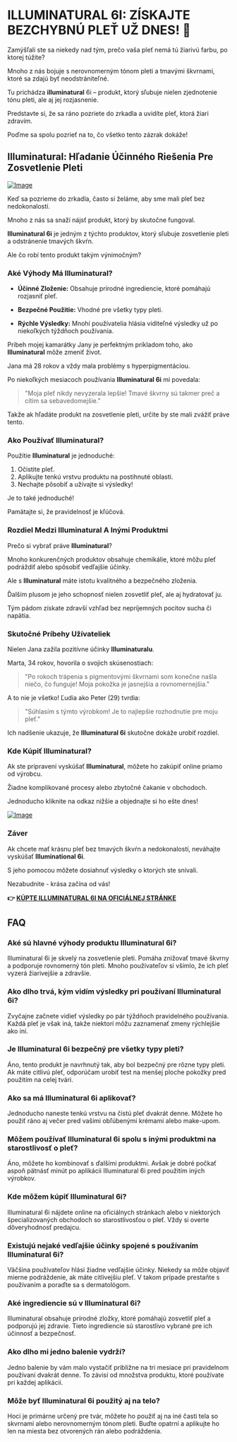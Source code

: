 # ILLUMINATURAL 6I: ZÍSKAJTE BEZCHYBNÚ PLEŤ UŽ DNES! 🌟

Zamýšľali ste sa niekedy nad tým, prečo vaša pleť nemá tú žiarivú farbu, po ktorej túžite? 

Mnoho z nás bojuje s nerovnomerným tónom pleti a tmavými škvrnami, ktoré sa zdajú byť neodstrániteľné. 

Tu prichádza **illuminatural** 6i – produkt, ktorý sľubuje nielen zjednotenie tónu pleti, ale aj jej rozjasnenie. 

Predstavte si, že sa ráno pozriete do zrkadla a uvidíte pleť, ktorá žiari zdravím.

Poďme sa spolu pozrieť na to, čo všetko tento zázrak dokáže!

## Illuminatural: Hľadanie Účinného Riešenia Pre Zosvetlenie Pleti

[![Image](https://www2.sellhealth.com/113/illuminatural_468x80.gif)](https://gchaffi.com/X6IkMaPH)

Keď sa pozrieme do zrkadla, často si želáme, aby sme mali pleť bez nedokonalostí. 

Mnoho z nás sa snaží nájsť produkt, ktorý by skutočne fungoval.

**Illuminatural 6i** je jedným z týchto produktov, ktorý sľubuje zosvetlenie pleti a odstránenie tmavých škvŕn. 

Ale čo robí tento produkt takým výnimočným?

### Aké Výhody Má Illuminatural?

- **Účinné Zloženie:** 
  Obsahuje prírodné ingrediencie, ktoré pomáhajú rozjasniť pleť.

- **Bezpečné Použitie:** 
  Vhodné pre všetky typy pleti. 

- **Rýchle Výsledky:** 
  Mnohí používatelia hlásia viditeľné výsledky už po niekoľkých týždňoch používania.

Príbeh mojej kamarátky Jany je perfektným príkladom toho, ako **Illuminatural** môže zmeniť život. 

Jana má 28 rokov a vždy mala problémy s hyperpigmentáciou.

Po niekoľkých mesiacoch používania **Illuminatural 6i** mi povedala:

> "Moja pleť nikdy nevyzerala lepšie! Tmavé škvrny sú takmer preč a cítim sa sebavedomejšie."

Takže ak hľadáte produkt na zosvetlenie pleti, určite by ste mali zvážiť práve tento.

### Ako Používať Illuminatural?

Použitie **Illuminatural** je jednoduché:

1. Očistite pleť.
2. Aplikujte tenkú vrstvu produktu na postihnuté oblasti.
3. Nechajte pôsobiť a užívajte si výsledky!

Je to také jednoduché!

Pamätajte si, že pravidelnosť je kľúčová.

### Rozdiel Medzi Illuminatural A Inými Produktmi

Prečo si vybrať práve **Illuminatural**? 

Mnoho konkurenčných produktov obsahuje chemikálie, ktoré môžu pleť podráždiť alebo spôsobiť vedľajšie účinky.

Ale s **Illuminatural** máte istotu kvalitného a bezpečného zloženia.

Ďalším plusom je jeho schopnosť nielen zosvetliť pleť, ale aj hydratovať ju. 

Tým pádom získate zdravší vzhľad bez nepríjemných pocitov sucha či napätia.

### Skutočné Príbehy Užívateliek

Nielen Jana zažila pozitívne účinky **Illuminaturalu**. 

Marta, 34 rokov, hovorila o svojich skúsenostiach:

> "Po rokoch trápenia s pigmentovými škvrnami som konečne našla niečo, čo funguje! Moja pokožka je jasnejšia a rovnomernejšia."

A to nie je všetko! Ľudia ako Peter (29) tvrdia:

> "Súhlasím s týmto výrobkom! Je to najlepšie rozhodnutie pre moju pleť."

Ich nadšenie ukazuje, že **Illuminatural 6i** skutočne dokáže urobiť rozdiel.

### Kde Kúpiť Illuminatural?

Ak ste pripravení vyskúšať **Illuminatural**, môžete ho zakúpiť online priamo od výrobcu. 

Žiadne komplikované procesy alebo zbytočné čakanie v obchodoch.

Jednoducho kliknite na odkaz nižšie a objednajte si ho ešte dnes!

[![Image](https://www2.sellhealth.com/113/illuminatural_468x80.gif)](https://gchaffi.com/X6IkMaPH)

### Záver

Ak chcete mať krásnu pleť bez tmavých škvŕn a nedokonalostí, neváhajte vyskúšať **Illuminational 6i**. 

S jeho pomocou môžete dosiahnuť výsledky o ktorých ste snívali.

Nezabudnite - krása začína od vás!



**👉 [KÚPTE ILLUMINATURAL 6I NA OFICIÁLNEJ STRÁNKE](https://gchaffi.com/X6IkMaPH)**

## FAQ

### Aké sú hlavné výhody produktu Illuminatural 6i?
Illuminatural 6i je skvelý na zosvetlenie pleti. Pomáha znižovať tmavé škvrny a podporuje rovnomerný tón pleti. Mnoho používateľov si všimlo, že ich pleť vyzerá žiarivejšie a zdravšie.

### Ako dlho trvá, kým vidím výsledky pri používaní Illuminatural 6i?
Zvyčajne začnete vidieť výsledky po pár týždňoch pravidelného používania. Každá pleť je však iná, takže niektorí môžu zaznamenať zmeny rýchlejšie ako iní.

### Je Illuminatural 6i bezpečný pre všetky typy pleti?
Áno, tento produkt je navrhnutý tak, aby bol bezpečný pre rôzne typy pleti. Ak máte citlivú pleť, odporúčam urobiť test na menšej ploche pokožky pred použitím na celej tvári.

### Ako sa má Illuminatural 6i aplikovať?
Jednoducho naneste tenkú vrstvu na čistú pleť dvakrát denne. Môžete ho použiť ráno aj večer pred vašimi obľúbenými krémami alebo make-upom.

### Môžem používať Illuminatural 6i spolu s inými produktmi na starostlivosť o pleť?
Áno, môžete ho kombinovať s ďalšími produktmi. Avšak je dobré počkať aspoň pätnásť minút po aplikácii Illuminatural 6i pred použitím iných výrobkov.

### Kde môžem kúpiť Illuminatural 6i?
Illuminatural 6i nájdete online na oficiálnych stránkach alebo v niektorých špecializovaných obchodoch so starostlivosťou o pleť. Vždy si overte dôveryhodnosť predajcu.

### Existujú nejaké vedľajšie účinky spojené s používaním Illuminatural 6i?
Väčšina používateľov hlási žiadne vedľajšie účinky. Niekedy sa môže objaviť mierne podráždenie, ak máte citlivejšiu pleť. V takom prípade prestaňte s používaním a poraďte sa s dermatológom.

### Aké ingrediencie sú v Illuminatural 6i?
Illuminatural obsahuje prírodné zložky, ktoré pomáhajú zosvetliť pleť a podporujú jej zdravie. Tieto ingrediencie sú starostlivo vybrané pre ich účinnosť a bezpečnosť.

### Ako dlho mi jedno balenie vydrží?
Jedno balenie by vám malo vystačiť približne na tri mesiace pri pravidelnom používaní dvakrát denne. To závisí od množstva produktu, ktoré používate pri každej aplikácii.

### Môže byť Illuminatural 6i použitý aj na telo? 
Hoci je primárne určený pre tvár, môžete ho použiť aj na iné časti tela so skvrnami alebo nerovnomerným tónom pleti. Buďte opatrní a aplikujte ho len na miesta bez otvorených rán alebo podráždenia.